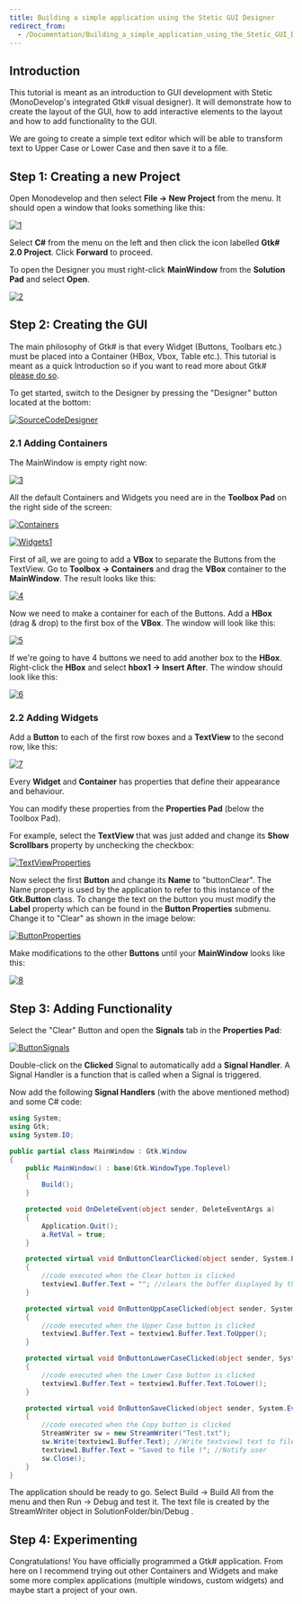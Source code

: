 ```yaml
---
title: Building a simple application using the Stetic GUI Designer
redirect_from:
  - /Documentation/Building_a_simple_application_using_the_Stetic_GUI_Designer/
---
```


Introduction
------------

This tutorial is meant as an introduction to GUI development with Stetic (MonoDevelop's integrated Gtk# visual designer). It will demonstrate how to create the layout of the GUI, how to add interactive elements to the layout and how to add functionality to the GUI.

We are going to create a simple text editor which will be able to transform text to Upper Case or Lower Case and then save it to a file.

Step 1: Creating a new Project
------------------------------

Open Monodevelop and then select **File -\> New Project** from the menu. It should open a window that looks something like this:

[![1](http://farm6.static.flickr.com/5050/5232072870_c37490530c.jpg)](http://www.flickr.com/photos/56664731@N07/5232072870/ "1 by toma.tabacu, on Flickr")

Select **C#** from the menu on the left and then click the icon labelled **Gtk# 2.0 Project**. Click **Forward** to proceed.

To open the Designer you must right-click **MainWindow** from the **Solution Pad** and select **Open**.

[![2](http://farm6.static.flickr.com/5090/5231481171_273f0ac055.jpg)](http://www.flickr.com/photos/56664731@N07/5231481171/ "2 by toma.tabacu, on Flickr")

Step 2: Creating the GUI
------------------------

The main philosophy of Gtk# is that every Widget (Buttons, Toolbars etc.) must be placed into a Container (HBox, Vbox, Table etc.). This tutorial is meant as a quick Introduction so if you want to read more about Gtk# [please do so](https://www.mono-project.com/GtkSharp).

To get started, switch to the Designer by pressing the "Designer" button located at the bottom:

[![SourceCodeDesigner](http://farm6.static.flickr.com/5164/5231481777_202da87b75.jpg)](http://www.flickr.com/photos/56664731@N07/5231481777/ "SourceCodeDesigner by toma.tabacu, on Flickr")

### 2.1 Adding Containers 

The MainWindow is empty right now:

[![3](http://farm6.static.flickr.com/5286/5231481209_3f4bdfd0ec.jpg)](http://www.flickr.com/photos/56664731@N07/5231481209/ "3 by toma.tabacu, on Flickr")

All the default Containers and Widgets you need are in the **Toolbox Pad** on the right side of the screen:

[![Containers](http://farm6.static.flickr.com/5244/5231481261_ffaef8635c.jpg)](http://www.flickr.com/photos/56664731@N07/5231481261/ "Containers by toma.tabacu, on Flickr")

[![Widgets1](http://farm6.static.flickr.com/5284/5232073350_0a2d75cc9a.jpg)](http://www.flickr.com/photos/56664731@N07/5232073350/ "Widgets1 by toma.tabacu, on Flickr")

First of all, we are going to add a **VBox** to separate the Buttons from the TextView. Go to **Toolbox -\> Containers** and drag the **VBox** container to the **MainWindow**. The result looks like this:

[![4](http://farm6.static.flickr.com/5210/5232073084_541f090c28.jpg)](http://www.flickr.com/photos/56664731@N07/5232073084/ "4 by toma.tabacu, on Flickr")

Now we need to make a container for each of the Buttons. Add a **HBox** (drag & drop) to the first box of the **VBox**. The window will look like this:

[![5](http://farm6.static.flickr.com/5165/5231481403_2fdfdb3d24.jpg)](http://www.flickr.com/photos/56664731@N07/5231481403/ "5 by toma.tabacu, on Flickr")

If we're going to have 4 buttons we need to add another box to the **HBox**. Right-click the **HBox** and select **hbox1 -\> Insert After**. The window should look like this:

[![6](http://farm6.static.flickr.com/5042/5232073038_2064183def.jpg)](http://www.flickr.com/photos/56664731@N07/5232073038/ "6 by toma.tabacu, on Flickr")

### 2.2 Adding Widgets

Add a **Button** to each of the first row boxes and a **TextView** to the second row, like this: 

[![7](http://farm6.static.flickr.com/5090/5232073172_8080b106d7.jpg)](http://www.flickr.com/photos/56664731@N07/5232073172/ "7 by toma.tabacu, on Flickr")

Every **Widget** and **Container** has properties that define their appearance and behaviour.

You can modify these properties from the **Properties Pad** (below the Toolbox Pad).

For example, select the **TextView** that was just added and change its **Show Scrollbars** property by unchecking the checkbox:

[![TextViewProperties](http://farm6.static.flickr.com/5001/5231481553_913f9969d4.jpg)](http://www.flickr.com/photos/56664731@N07/5231481553/ "TextViewProperties by toma.tabacu, on Flickr")

Now select the first **Button** and change its **Name** to "buttonClear". The Name property is used by the application to refer to this instance of the **Gtk.Button** class. To change the text on the button you must modify the **Label** property which can be found in the **Button Properties** submenu. Change it to "Clear" as shown in the image below:

[![ButtonProperties](http://farm6.static.flickr.com/5045/5231481649_ed1a5c99ac.jpg)](http://www.flickr.com/photos/56664731@N07/5231481649/ "ButtonProperties by toma.tabacu, on Flickr")

Make modifications to the other **Buttons** until your **MainWindow** looks like this:

[![8](http://farm6.static.flickr.com/5281/5232073204_373f1fb028.jpg)](http://www.flickr.com/photos/56664731@N07/5232073204/ "8 by toma.tabacu, on Flickr")

Step 3: Adding Functionality
----------------------------

Select the "Clear" Button and open the **Signals** tab in the **Properties Pad**:

[![ButtonSignals](http://farm6.static.flickr.com/5088/5232073278_c1aa37e639.jpg)](http://www.flickr.com/photos/56664731@N07/5232073278/ "ButtonSignals by toma.tabacu, on Flickr")

Double-click on the **Clicked** Signal to automatically add a **Signal Handler**. A Signal Handler is a function that is called when a Signal is triggered.

Now add the following **Signal Handlers** (with the above mentioned method) and some C# code:

``` csharp
using System;
using Gtk;
using System.IO;

public partial class MainWindow : Gtk.Window
{
    public MainWindow() : base(Gtk.WindowType.Toplevel)
    {
        Build();
    }

    protected void OnDeleteEvent(object sender, DeleteEventArgs a)
    {
        Application.Quit();
        a.RetVal = true;
    }

    protected virtual void OnButtonClearClicked(object sender, System.EventArgs e)
    {
        //code executed when the Clear button is clicked
        textview1.Buffer.Text = ""; //clears the buffer displayed by the TextView
    }

    protected virtual void OnButtonUppCaseClicked(object sender, System.EventArgs e)
    {
        //code executed when the Upper Case button is clicked
        textview1.Buffer.Text = textview1.Buffer.Text.ToUpper();
    }

    protected virtual void OnButtonLowerCaseClicked(object sender, System.EventArgs e)
    {
        //code executed when the Lower Case button is clicked
        textview1.Buffer.Text = textview1.Buffer.Text.ToLower();
    }

    protected virtual void OnButtonSaveClicked(object sender, System.EventArgs e)
    {
        //code executed when the Copy button is clicked
        StreamWriter sw = new StreamWriter("Test.txt");
        sw.Write(textview1.Buffer.Text); //Write textview1 text to file
        textview1.Buffer.Text = "Saved to file !"; //Notify user
        sw.Close();
    }
}
```

The application should be ready to go. Select Build -\> Build All from the menu and then Run -\> Debug and test it. The text file is created by the StreamWriter object in SolutionFolder/bin/Debug .

Step 4: Experimenting
---------------------

Congratulations! You have officially programmed a Gtk# application. From here on I recommend trying out other Containers and Widgets and make some more complex applications (multiple windows, custom widgets) and maybe start a project of your own.
